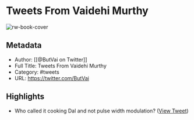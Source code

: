 # Tweets From Vaidehi Murthy

![rw-book-cover](https://pbs.twimg.com/profile_images/1713464041967149056/WRG8IodW.jpg)

## Metadata
- Author: [[@ButVai on Twitter]]
- Full Title: Tweets From Vaidehi Murthy
- Category: #tweets
- URL: https://twitter.com/ButVai

## Highlights
- Who called it cooking Dal and not pulse width modulation? ([View Tweet](https://twitter.com/ButVai/status/1268102267757932544))

